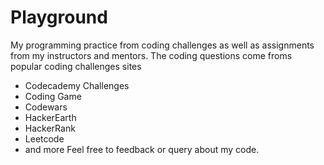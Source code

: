 # Playground

My programming practice from coding challenges as well as assignments from my instructors and mentors.
The coding questions come froms popular coding challenges sites
- Codecademy Challenges
- Coding Game
- Codewars
- HackerEarth
- HackerRank
- Leetcode
- and more
Feel free to feedback or query about my code.
